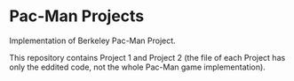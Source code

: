 # Pac-Man Projects #

Implementation of Berkeley Pac-Man Project. 
  
This repository contains Project 1 and Project 2 (the file of each Project has only the eddited code, not the whole Pac-Man game implementation).